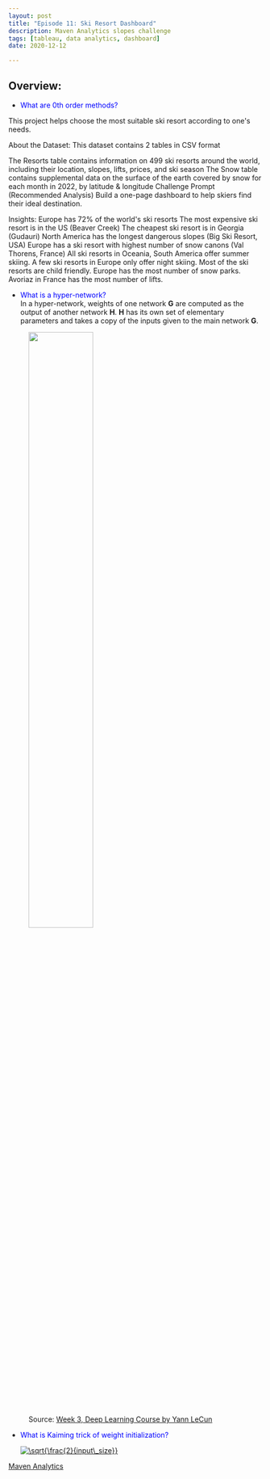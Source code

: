 ```yaml
---
layout: post
title: "Episode 11: Ski Resort Dashboard"
description: Maven Analytics slopes challenge
tags: [tableau, data analytics, dashboard]
date: 2020-12-12

---
```


## Overview: 

+ <span style="color:blue">What are 0th order methods?</span>       

This project helps choose the most suitable ski resort according to one's needs.

About the Dataset: This dataset contains 2 tables in CSV format

The Resorts table contains information on 499 ski resorts around the world, including their location, slopes, lifts, prices, and ski season
The Snow table contains supplemental data on the surface of the earth covered by snow for each month in 2022, by latitude & longitude
Challenge Prompt (Recommended Analysis) Build a one-page dashboard to help skiers find their ideal destination.

Insights: Europe has 72% of the world's ski resorts The most expensive ski resort is in the US (Beaver Creek) The cheapest ski resort is in Georgia (Gudauri) North America has the longest dangerous slopes (Big Ski Resort, USA) Europe has a ski resort with highest number of snow canons (Val Thorens, France) All ski resorts in Oceania, South America offer summer skiing. A few ski resorts in Europe only offer night skiing. Most of the ski resorts are child friendly. Europe has the most number of snow parks. Avoriaz in France has the most number of lifts.

  + <span style="color:blue">What is a hyper-network?</span>  
   In a hyper-network, weights of one network **G** are computed as the output of another network **H**. **H** has its own set of elementary parameters and takes a copy of the inputs given to the main network **G**.  
   <figure>
    <img src="{{site.baseurl}}/assets/lecun_i15.png" width="55%" height="55%">       
    <figcaption>Source: <a href="https://atcold.github.io/pytorch-Deep-Learning/"> Week 3, Deep Learning Course by Yann LeCun</a></figcaption>
   </figure> 

+ <span style="color:blue">What is Kaiming trick of weight initialization?</span>   

    <a href="https://www.codecogs.com/eqnedit.php?latex=\sqrt{\frac{2}{input\_size}}" target="_blank"><img src="https://latex.codecogs.com/gif.latex?\sqrt{\frac{2}{input\_size}}" title="\sqrt{\frac{2}{input\_size}}" /></a>

  

 <a href="https://public.tableau.com/views/slopesChallenge/Slopes?:language=en-US&publish=yes&:display_count=n&:origin=viz_share_link&:device=desktop"> Maven Analytics</a> 